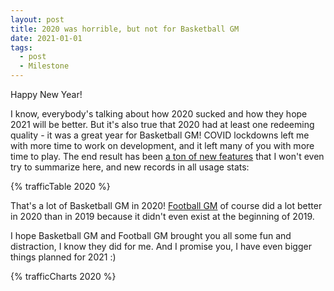 ```yaml
---
layout: post
title: 2020 was horrible, but not for Basketball GM
date: 2021-01-01
tags:
  - post
  - Milestone
---
```


Happy New Year!

I know, everybody's talking about how 2020 sucked and how they hope 2021 will be better. But it's also true that 2020 had at least one redeeming quality - it was a great year for Basketball GM! COVID lockdowns left me with more time to work on development, and it left many of you with more time to play. The end result has been [a ton of new features](/changelog/) that I won't even try to summarize here, and new records in all usage stats:

{% trafficTable 2020 %}

That's a lot of Basketball GM in 2020! [Football GM](/football/) of course did a lot better in 2020 than in 2019 because it didn't even exist at the beginning of 2019.

I hope Basketball GM and Football GM brought you all some fun and distraction, I know they did for me. And I promise you, I have even bigger things planned for 2021 :)

<!--more-->

{% trafficCharts 2020 %}
